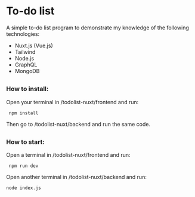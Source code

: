 # To-do list

A simple to-do list program to demonstrate my knowledge of the following technologies:

- Nuxt.js (Vue.js)
- Tailwind
- Node.js
- GraphQL
- MongoDB

##


### How to install:
Open your terminal in /todolist-nuxt/frontend and run:

     npm install

Then go to /todolist-nuxt/backend and run the same code.

##

### How to start:

Open a terminal in /todolist-nuxt/frontend and run:

     npm run dev

Open another terminal in /todolist-nuxt/backend and run:

    node index.js
  
  

